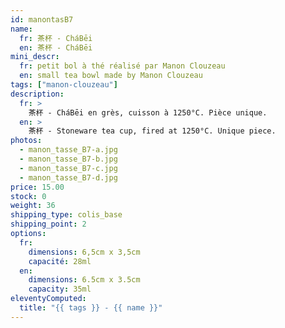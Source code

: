 ```yaml
---
id: manontasB7
name:
  fr: 茶杯 - CháBēi
  en: 茶杯 - CháBēi
mini_descr:
  fr: petit bol à thé réalisé par Manon Clouzeau
  en: small tea bowl made by Manon Clouzeau
tags: ["manon-clouzeau"]
description:
  fr: >
    茶杯 - CháBēi en grès, cuisson à 1250°C. Pièce unique.
  en: >
    茶杯 - Stoneware tea cup, fired at 1250°C. Unique piece.
photos:
  - manon_tasse_B7-a.jpg
  - manon_tasse_B7-b.jpg
  - manon_tasse_B7-c.jpg
  - manon_tasse_B7-d.jpg
price: 15.00
stock: 0
weight: 36
shipping_type: colis_base
shipping_point: 2
options:
  fr:
    dimensions: 6,5cm x 3,5cm
    capacité: 28ml
  en:
    dimensions: 6.5cm x 3.5cm
    capacity: 35ml
eleventyComputed:
  title: "{{ tags }} - {{ name }}"
---
```

